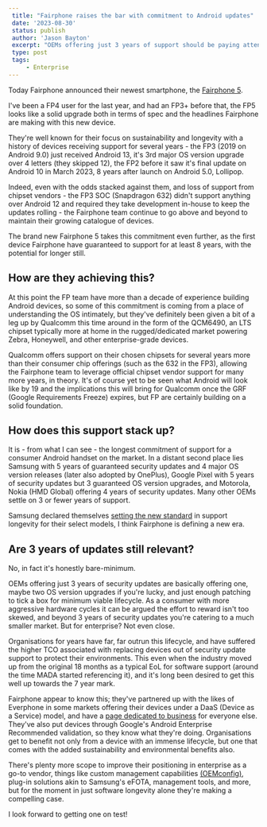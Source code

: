 ```yaml
---
 title: "Fairphone raises the bar with commitment to Android updates"
 date: '2023-08-30'
 status: publish 
 author: 'Jason Bayton' 
 excerpt: "OEMs offering just 3 years of support should be paying attention." 
 type: post 
 tags: 
     - Enterprise 
---
```

Today Fairphone announced their newest smartphone, the [Fairphone 5](https://shop.fairphone.com/fairphone-5).

I've been a FP4 user for the last year, and had an FP3+ before that, the FP5 looks like a solid upgrade both in terms of spec and the headlines Fairphone are making with this new device.

They're well known for their focus on sustainability and longevity with a history of devices receiving support for several years - the FP3 (2019 on Android 9.0) just received Android 13, it's 3rd major OS version upgrade over 4 letters (they skipped 12), the FP2 before it saw it's final update on Android 10 in March 2023, 8 years after launch on Android 5.0, Lollipop. 

Indeed, even with the odds stacked against them, and loss of support from chipset vendors - the FP3 SOC (Snapdragon 632) didn't support anything over Android 12 and required they take development in-house to keep the updates rolling - the Fairphone team continue to go above and beyond to maintain their growing catalogue of devices.

The brand new Fairphone 5 takes this commitment even further, as the first device Fairphone have guaranteed to support for at least 8 years, with the potential for longer still.

## How are they achieving this?

At this point the FP team have more than a decade of experience building Android devices, so some of this commitment is coming from a place of understanding the OS intimately, but they've definitely been given a bit of a leg up by Qualcomm this time around in the form of the QCM6490, an LTS chipset typically more at home in the rugged/dedicated market powering Zebra, Honeywell, and other enterprise-grade devices.

Qualcomm offers support on their chosen chipsets for several years more than their consumer chip offerings (such as the 632 in the FP3), allowing the Fairphone team to leverage official chipset vendor support for many more years, in theory. It's of course yet to be seen what Android will look like by 19 and the implications this will bring for Qualcomm once the GRF (Google Requirements Freeze) expires, but FP are certainly building on a solid foundation.

## How does this support stack up?

It is - from what I can see - the longest commitment of support for a consumer Android handset on the market. In a distant second place lies Samsung with 5 years of guaranteed security updates and 4 major OS version releases (later also adopted by OnePlus), Google Pixel with 5 years of security updates but 3 guaranteed OS version upgrades, and Motorola, Nokia (HMD Global) offering 4 years of security updates. Many other OEMs settle on 3 or fewer years of support.

Samsung declared themselves [setting the new standard](https://news.samsung.com/global/samsung-sets-the-new-standard-with-four-generations-of-os-upgrades-to-ensure-the-most-up-to-date-and-more-secure-galaxy-experience) in support longevity for their select models, I think Fairphone is defining a new era.

## Are 3 years of updates still relevant?

No, in fact it's honestly bare-minimum.

OEMs offering just 3 years of security updates are basically offering one, maybe two OS version upgrades if you're lucky, and just enough patching to tick a box for minimum viable lifecycle. As a consumer with more aggressive hardware cycles it can be argued the effort to reward isn't too skewed, and beyond 3 years of security updates you're catering to a much smaller market. But for enterprise? Not even close.

Organisations for years have far, far outrun this lifecycle, and have suffered the higher TCO associated with replacing devices out of security update support to protect their environments. This even when the industry moved up from the original 18 months as a typical EoL for software support (around the time MADA started referencing it), and it's long been desired to get this well up towards the 7 year mark.

Fairphone appear to know this; they've partnered up with the likes of Everphone in some markets offering their devices under a DaaS (Device as a Service) model, and have a [page dedicated to business](https://www.fairphone.com/en/business/) for everyone else. They've also put devices through Google's Android Enterprise Recommended validation, so they know what they're doing. Organisations get to benefit not only from a device with an immense lifecycle, but one that comes with the added sustainability and environmental benefits also.

There's plenty more scope to improve their positioning in enterprise as a go-to vendor, things like custom management capabilities [(OEMconfig)](/android/what-is-oemconfig/), plug-in solutions akin to Samsung's eFOTA, management tools, and more, but for the moment in just software longevity alone they're making a compelling case.

I look forward to getting one on test!